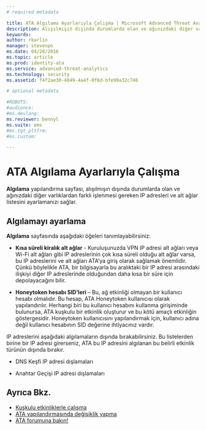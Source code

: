 ```yaml
---
# required metadata

title: ATA Algılama Ayarlarıyla Çalışma | Microsoft Advanced Threat Analytics
description: Alışılmışın dışında durumlarda olan ve ağınızdaki diğer varlıklardan farklı işlenmesi gereken IP adresleri ve alt ağlar listesinin nasıl yapılandırılacağı açıklanır.
keywords:
author: rkarlin
manager: stevenpo
ms.date: 04/28/2016
ms.topic: article
ms.prod: identity-ata
ms.service: advanced-threat-analytics
ms.technology: security
ms.assetid: f4f2ae30-4849-4a4f-8f6d-bfe99a32c746

# optional metadata

#ROBOTS:
#audience:
#ms.devlang:
ms.reviewer: bennyl
ms.suite: ems
#ms.tgt_pltfrm:
#ms.custom:

---
```


# ATA Algılama Ayarlarıyla Çalışma
**Algılama** yapılandırma sayfası, alışılmışın dışında durumlarda olan ve ağınızdaki diğer varlıklardan farklı işlenmesi gereken IP adresleri ve alt ağlar listesini ayarlamanızı sağlar.

## Algılamayı ayarlama
**Algılama** sayfasında aşağıdaki öğeleri tanımlayabilirsiniz:

-   **Kısa süreli kiralık alt ağlar** - Kuruluşunuzda VPN IP adresi alt ağları veya Wi-Fi alt ağları gibi IP adreslerinin çok kısa süreli olduğu alt ağlar varsa, bu IP adreslerini ve alt ağları ATA’ya giriş olarak sağlamak önemlidir. Çünkü böylelikle ATA, bir bilgisayarla bu aralıktaki bir IP adresi arasındaki ilişkiyi diğer IP adreslerinde olduğundan daha kısa bir süre için depolayacağını bilir.

-   **Honeytoken hesabı SID’leri** – Bu, ağ etkinliği olmayan bir kullanıcı hesabı olmalıdır. Bu hesap, ATA Honeytoken kullanıcısı olarak yapılandırılır. Herhangi biri bu kullanıcı hesabını kullanma girişiminde bulunursa, ATA kuşkulu bir etkinlik oluşturur ve bu kötü amaçlı etkinliğin göstergesidir. Honeytoken kullanıcısını yapılandırmak için, kullanıcı adına değil kullanıcı hesabının SID değerine ihtiyacınız vardır.

IP adreslerini aşağıdaki algılamaların dışında bırakabilirsiniz. Bu listelerden birine bir IP adresi girerseniz, ATA bu IP adresini algılanan bu belirli etkinlik türünün dışında bırakır.

-   DNS Keşfi IP adresi dışlamaları

-   Anahtar Geçişi IP adresi dışlamaları

## Ayrıca Bkz.
- [Kuşkulu etkinliklerle çalışma](working-with-suspicious-activities.md)
- [ATA yapılandırmasında değişiklik yapma](modifying-ata-configuration.md)
- [ATA forumuna bakın!](https://social.technet.microsoft.com/Forums/security/en-US/home?forum=mata)


<!--HONumber=May16_HO1-->


